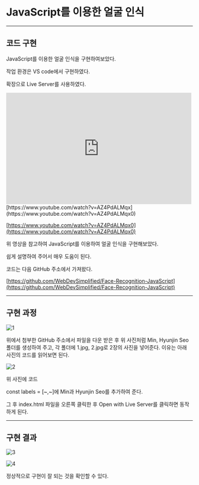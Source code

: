# JavaScript를 이용한 얼굴 인식

---

## 코드 구현

JavaScript를 이용한 얼굴 인식을 구현하여보았다.

작업 환경은 VS code에서 구현하였다.

확장으로 Live Server를 사용하였다.

<iframe width="500" height="300" src="https://www.youtube.com/watch?v=AZ4PdALMqx0" frameborder="0" allow="accelerometer; autoplay; encrypted-media; gyroscope; picture-in-picture" allowfullscreen></iframe>
[https://www.youtube.com/watch?v=AZ4PdALMqx](https://www.youtube.com/watch?v=AZ4PdALMqx0)

[https://www.youtube.com/watch?v=AZ4PdALMqx0](https://www.youtube.com/watch?v=AZ4PdALMqx0)

위 영상을 참고하여 JavaScript를 이용하여 얼굴 인식을 구현해보았다.

쉽게 설명하여 주어서 매우 도움이 된다.

코드는 다음 GitHub 주소에서 가져왔다.

[https://github.com/WebDevSimplified/Face-Recognition-JavaScript](https://github.com/WebDevSimplified/Face-Recognition-JavaScript)

---

## 구현 과정

![1](https://user-images.githubusercontent.com/86837707/202146102-c6595e69-3027-45cd-b294-2b5761ed9e3b.jpg)

위에서 첨부한 GitHub 주소에서 파일을 다운 받은 후 위 사진처럼 Min, Hyunjin Seo 폴더를 생성하여 주고, 각 폴더에 1.jpg, 2.jpg로 2장의 사진을 넣어준다. 이유는 아래 사진의 코드를 읽어보면 된다.

![2](https://user-images.githubusercontent.com/86837707/202145989-ce48bded-e136-471d-b4db-521817a615cd.jpg)

위 사진에 코드

const labels = [~,~]에 Min과 Hyunjin Seo를 추가하여 준다.

그 후  index.html 파일을 오른쪽 클릭한 후 Open with Live Server를 클릭하면 동작하게 된다.

---

## 구현 결과

![3](https://user-images.githubusercontent.com/86837707/202147348-64d9f3ef-6c5f-4b17-8f1c-e134eeacb9fa.png)

![4](https://user-images.githubusercontent.com/86837707/202146010-350be058-f90e-4757-ac77-b3485718f9a1.jpg)

정상적으로 구현이 잘 되는 것을 확인할 수 있다.
